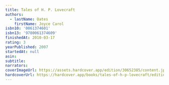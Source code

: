 ```yaml
---
title: Tales of H. P. Lovecraft
authors:
  - lastName: Oates
    firstName: Joyce Carol
isbn10: '0061374601'
isbn13: '9780061374609'
finishedAt: 2010-03-17
rating: 3
yearPublished: 2007
startedAt: null
asin:
subtitle:
narrators:
coverImageUrl: https://assets.hardcover.app/edition/30652385/content.jpeg
hardcoverUrl: https://hardcover.app/books/tales-of-h-p-lovecraft/editions/30652385
---
```

